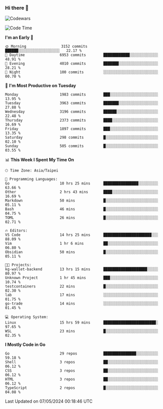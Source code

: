 ### Hi there 👋

![Codewars](https://www.codewars.com/users/omegaatt36/badges/small)

<!--START_SECTION:waka-->
![Code Time](http://img.shields.io/badge/Code%20Time-2%2C402%20hrs%2024%20mins-blue)

**I'm an Early 🐤** 

```text
🌞 Morning                3152 commits        ██████░░░░░░░░░░░░░░░░░░░   22.17 % 
🌆 Daytime                6953 commits        ████████████░░░░░░░░░░░░░   48.91 % 
🌃 Evening                4010 commits        ███████░░░░░░░░░░░░░░░░░░   28.21 % 
🌙 Night                  100 commits         ░░░░░░░░░░░░░░░░░░░░░░░░░   00.70 % 
```
📅 **I'm Most Productive on Tuesday** 

```text
Monday                   1983 commits        ███░░░░░░░░░░░░░░░░░░░░░░   13.95 % 
Tuesday                  3963 commits        ███████░░░░░░░░░░░░░░░░░░   27.88 % 
Wednesday                3196 commits        ██████░░░░░░░░░░░░░░░░░░░   22.48 % 
Thursday                 2373 commits        ████░░░░░░░░░░░░░░░░░░░░░   16.69 % 
Friday                   1897 commits        ███░░░░░░░░░░░░░░░░░░░░░░   13.35 % 
Saturday                 298 commits         █░░░░░░░░░░░░░░░░░░░░░░░░   02.10 % 
Sunday                   505 commits         █░░░░░░░░░░░░░░░░░░░░░░░░   03.55 % 
```


📊 **This Week I Spent My Time On** 

```text
🕑︎ Time Zone: Asia/Taipei

💬 Programming Languages: 
Go                       10 hrs 25 mins      ████████████████░░░░░░░░░   63.66 % 
Other                    2 hrs 43 mins       ████░░░░░░░░░░░░░░░░░░░░░   16.69 % 
Markdown                 50 mins             █░░░░░░░░░░░░░░░░░░░░░░░░   05.11 % 
Bash                     46 mins             █░░░░░░░░░░░░░░░░░░░░░░░░   04.75 % 
TOML                     26 mins             █░░░░░░░░░░░░░░░░░░░░░░░░   02.71 % 

🔥 Editors: 
VS Code                  14 hrs 25 mins      ██████████████████████░░░   88.09 % 
Vim                      1 hr 6 mins         ██░░░░░░░░░░░░░░░░░░░░░░░   06.80 % 
Obsidian                 50 mins             █░░░░░░░░░░░░░░░░░░░░░░░░   05.11 % 

🐱‍💻 Projects: 
kg-wallet-backend        13 hrs 15 mins      ████████████████████░░░░░   80.97 % 
Unknown Project          1 hr 45 mins        ███░░░░░░░░░░░░░░░░░░░░░░   10.74 % 
testcontainers           22 mins             █░░░░░░░░░░░░░░░░░░░░░░░░   02.30 % 
lab                      17 mins             ░░░░░░░░░░░░░░░░░░░░░░░░░   01.75 % 
go-trade                 14 mins             ░░░░░░░░░░░░░░░░░░░░░░░░░   01.45 % 

💻 Operating System: 
Linux                    15 hrs 59 mins      ████████████████████████░   97.65 % 
WSL                      23 mins             █░░░░░░░░░░░░░░░░░░░░░░░░   02.35 % 
```

**I Mostly Code in Go** 

```text
Go                       29 repos            ███████████████░░░░░░░░░░   59.18 % 
Shell                    3 repos             ██░░░░░░░░░░░░░░░░░░░░░░░   06.12 % 
CSS                      3 repos             ██░░░░░░░░░░░░░░░░░░░░░░░   06.12 % 
HTML                     3 repos             ██░░░░░░░░░░░░░░░░░░░░░░░   06.12 % 
TypeScript               2 repos             █░░░░░░░░░░░░░░░░░░░░░░░░   04.08 % 
```




 Last Updated on 07/05/2024 00:18:46 UTC
<!--END_SECTION:waka-->

<!--
**omegaatt36/omegaatt36** is a ✨ _special_ ✨ repository because its `README.md` (this file) appears on your GitHub profile.

Here are some ideas to get you started:

- 🔭 I’m currently working on ...
- 🌱 I’m currently learning ...
- 👯 I’m looking to collaborate on ...
- 🤔 I’m looking for help with ...
- 💬 Ask me about ...
- 📫 How to reach me: ...
- 😄 Pronouns: ...
- ⚡ Fun fact: ...
-->
